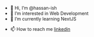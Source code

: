 - 👋 Hi, I’m @hassan-ish
- 👀 I’m interested in Web Development 
- 🌱 I’m currently learning NextJS
<!--- 💞️ I’m looking to collaborate on ...-->
- 📫 How to reach me <a href="https://www.linkedin.com/in/hassanabuishaiba">linkedin<a>

<!---
hassan-ish/hassan-ish is a ✨ special ✨ repository because its `README.md` (this file) appears on your GitHub profile.
You can click the Preview link to take a look at your changes.
--->
